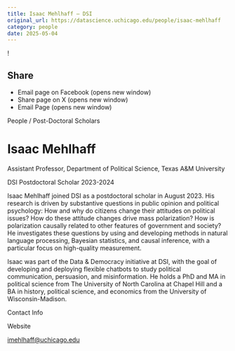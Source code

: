 ```yaml
---
title: Isaac Mehlhaff – DSI
original_url: https://datascience.uchicago.edu/people/isaac-mehlhaff
category: people
date: 2025-05-04
---
```


<!-- Table-like structure detected -->

!

## Share

* Email page on Facebook (opens new window)
* Share page on X (opens new window)
* Email Page (opens new window)

<!-- Table-like structure detected -->

People / Post-Doctoral Scholars

# Isaac Mehlhaff

Assistant Professor, Department of Political Science, Texas A&M University

DSI Postdoctoral Scholar 2023-2024

Isaac Mehlhaff joined DSI as a postdoctoral scholar in August 2023. His research is driven by substantive questions in public opinion and political psychology: How and why do citizens change their attitudes on political issues? How do these attitude changes drive mass polarization? How is polarization causally related to other features of government and society? He investigates these questions by using and developing methods in natural language processing, Bayesian statistics, and causal inference, with a particular focus on high-quality measurement.

Isaac was part of the Data & Democracy initiative at DSI, with the goal of developing and deploying flexible chatbots to study political communication, persuasion, and misinformation. He holds a PhD and MA in political science from The University of North Carolina at Chapel Hill and a BA in history, political science, and economics from the University of Wisconsin-Madison.

Contact Info

Website

[imehlhaff@uchicago.edu](mailto:imehlhaff@uchicago.edu)